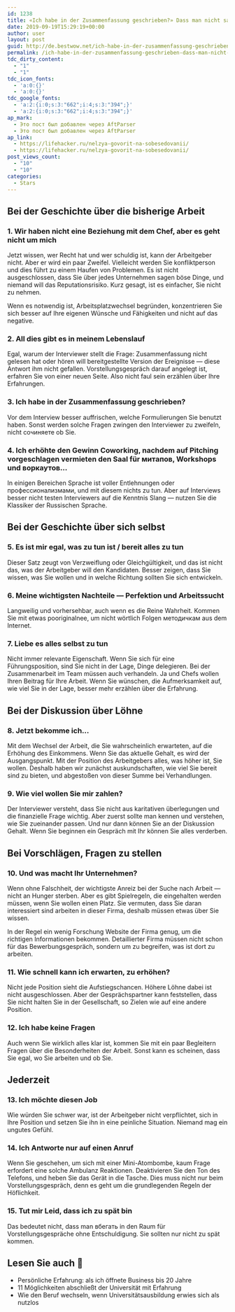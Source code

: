 ```yaml
---
id: 1238
title: «Ich habe in der Zusammenfassung geschrieben?» Dass man nicht sagen beim Vorstellungsgespräch
date: 2019-09-19T15:29:19+00:00
author: user
layout: post
guid: http://de.bestwow.net/ich-habe-in-der-zusammenfassung-geschrieben-dass-man-nicht-sagen-beim-vorstellungsgesprach/
permalink: /ich-habe-in-der-zusammenfassung-geschrieben-dass-man-nicht-sagen-beim-vorstellungsgesprach/
tdc_dirty_content:
  - "1"
  - "1"
tdc_icon_fonts:
  - 'a:0:{}'
  - 'a:0:{}'
tdc_google_fonts:
  - 'a:2:{i:0;s:3:"662";i:4;s:3:"394";}'
  - 'a:2:{i:0;s:3:"662";i:4;s:3:"394";}'
ap_mark:
  - Это пост был добавлен через AftParser
  - Это пост был добавлен через AftParser
ap_link:
  - https://lifehacker.ru/nelzya-govorit-na-sobesedovanii/
  - https://lifehacker.ru/nelzya-govorit-na-sobesedovanii/
post_views_count:
  - "10"
  - "10"
categories:
  - Stars
---
```

## Bei der Geschichte über die bisherige Arbeit

### 1. Wir haben nicht eine Beziehung mit dem Chef, aber es geht nicht um mich

Jetzt wissen, wer Recht hat und wer schuldig ist, kann der Arbeitgeber nicht. Aber er wird ein paar Zweifel. Vielleicht werden Sie konfliktperson und dies führt zu einem Haufen von Problemen. Es ist nicht ausgeschlossen, dass Sie über jedes Unternehmen sagen böse Dinge, und niemand will das Reputationsrisiko. Kurz gesagt, ist es einfacher, Sie nicht zu nehmen.

Wenn es notwendig ist, Arbeitsplatzwechsel begründen, konzentrieren Sie sich besser auf Ihre eigenen Wünsche und Fähigkeiten und nicht auf das negative.

### 2. All dies gibt es in meinem Lebenslauf

Egal, warum der Interviewer stellt die Frage: Zusammenfassung nicht gelesen hat oder hören will bereitgestellte Version der Ereignisse — diese Antwort ihm nicht gefallen. Vorstellungsgespräch darauf angelegt ist, erfahren Sie von einer neuen Seite. Also nicht faul sein erzählen über Ihre Erfahrungen.

### 3. Ich habe in der Zusammenfassung geschrieben?

Vor dem Interview besser auffrischen, welche Formulierungen Sie benutzt haben. Sonst werden solche Fragen zwingen den Interviewer zu zweifeln, nicht сочиняете ob Sie.

### 4. Ich erhöhte den Gewinn Coworking, nachdem auf Pitching vorgeschlagen vermieten den Saal für митапов, Workshops und воркаутов&#8230;

In einigen Bereichen Sprache ist voller Entlehnungen oder профессионализмами, und mit diesem nichts zu tun. Aber auf Interviews besser nicht testen Interviewers auf die Kenntnis Slang — nutzen Sie die Klassiker der Russischen Sprache.

## Bei der Geschichte über sich selbst

### 5. Es ist mir egal, was zu tun ist / bereit alles zu tun

Dieser Satz zeugt von Verzweiflung oder Gleichgültigkeit, und das ist nicht das, was der Arbeitgeber will den Kandidaten. Besser zeigen, dass Sie wissen, was Sie wollen und in welche Richtung sollten Sie sich entwickeln.

### 6. Meine wichtigsten Nachteile — Perfektion und Arbeitssucht

Langweilig und vorhersehbar, auch wenn es die Reine Wahrheit. Kommen Sie mit etwas pooriginalnee, um nicht wörtlich Folgen методичкам aus dem Internet.

### 7. Liebe es alles selbst zu tun

Nicht immer relevante Eigenschaft. Wenn Sie sich für eine Führungsposition, sind Sie nicht in der Lage, Dinge delegieren. Bei der Zusammenarbeit im Team müssen auch verhandeln. Ja und Chefs wollen Ihren Beitrag für Ihre Arbeit. Wenn Sie wünschen, die Aufmerksamkeit auf, wie viel Sie in der Lage, besser mehr erzählen über die Erfahrung.

## Bei der Diskussion über Löhne

### 8. Jetzt bekomme ich&#8230;

Mit dem Wechsel der Arbeit, die Sie wahrscheinlich erwarteten, auf die Erhöhung des Einkommens. Wenn Sie das aktuelle Gehalt, es wird der Ausgangspunkt. Mit der Position des Arbeitgebers alles, was höher ist, Sie wollen. Deshalb haben wir zunächst auskundschaften, wie viel Sie bereit sind zu bieten, und abgestoßen von dieser Summe bei Verhandlungen.

### 9. Wie viel wollen Sie mir zahlen?

Der Interviewer versteht, dass Sie nicht aus karitativen überlegungen und die finanzielle Frage wichtig. Aber zuerst sollte man kennen und verstehen, wie Sie zueinander passen. Und nur dann können Sie an der Diskussion Gehalt. Wenn Sie beginnen ein Gespräch mit Ihr können Sie alles verderben.

## Bei Vorschlägen, Fragen zu stellen

### 10. Und was macht Ihr Unternehmen?

Wenn ohne Falschheit, der wichtigste Anreiz bei der Suche nach Arbeit — nicht an Hunger sterben. Aber es gibt Spielregeln, die eingehalten werden müssen, wenn Sie wollen einen Platz. Sie vermuten, dass Sie daran interessiert sind arbeiten in dieser Firma, deshalb müssen etwas über Sie wissen.

In der Regel ein wenig Forschung Website der Firma genug, um die richtigen Informationen bekommen. Detaillierter Firma müssen nicht schon für das Bewerbungsgespräch, sondern um zu begreifen, was ist dort zu arbeiten.

### 11. Wie schnell kann ich erwarten, zu erhöhen?

Nicht jede Position sieht die Aufstiegschancen. Höhere Löhne dabei ist nicht ausgeschlossen. Aber der Gesprächspartner kann feststellen, dass Sie nicht halten Sie in der Gesellschaft, so Zielen wie auf eine andere Position.

### 12. Ich habe keine Fragen

Auch wenn Sie wirklich alles klar ist, kommen Sie mit ein paar Begleitern Fragen über die Besonderheiten der Arbeit. Sonst kann es scheinen, dass Sie egal, wo Sie arbeiten und ob Sie.

## Jederzeit

### 13. Ich möchte diesen Job

Wie würden Sie schwer war, ist der Arbeitgeber nicht verpflichtet, sich in Ihre Position und setzen Sie ihn in eine peinliche Situation. Niemand mag ein ungutes Gefühl.

### 14. Ich Antworte nur auf einen Anruf

Wenn Sie geschehen, um sich mit einer Mini-Atombombe, kaum Frage erfordert eine solche Ambulanz Reaktionen. Deaktivieren Sie den Ton des Telefons, und heben Sie das Gerät in die Tasche. Dies muss nicht nur beim Vorstellungsgespräch, denn es geht um die grundlegenden Regeln der Höflichkeit.

### 15. Tut mir Leid, dass ich zu spät bin

Das bedeutet nicht, dass man вбегать in den Raum für Vorstellungsgespräche ohne Entschuldigung. Sie sollten nur nicht zu spät kommen.</p> 

<div>
  <h2 class="read-also__title">
    <span>Lesen Sie auch</span> <span>🧐 </span>
  </h2>
  
  <ul class="read-also__list">
    <li>
      Persönliche Erfahrung: als ich öffnete Business bis 20 Jahre
    </li>
    <li>
      11 Möglichkeiten abschließt der Universität mit Erfahrung
    </li>
    <li>
      Wie den Beruf wechseln, wenn Universitätsausbildung erwies sich als nutzlos
    </li>
  </ul>
</div>